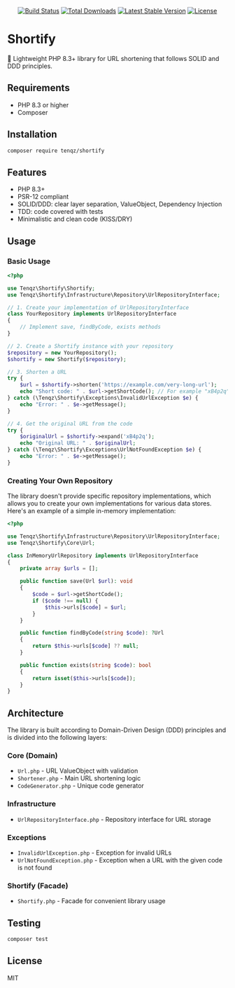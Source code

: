 <p align="center">
<a href="https://github.com/tenqz/shortify/actions"><img src="https://github.com/tenqz/shortify/workflows/Tests/badge.svg" alt="Build Status"></a>
<a href="https://packagist.org/packages/tenqz/shortify"><img src="https://img.shields.io/packagist/dt/tenqz/shortify" alt="Total Downloads"></a>
<a href="https://packagist.org/packages/tenqz/shortify"><img src="https://img.shields.io/packagist/v/tenqz/shortify" alt="Latest Stable Version"></a>
<a href="https://packagist.org/packages/tenqz/shortify"><img src="https://img.shields.io/packagist/l/tenqz/shortify" alt="License"></a>
</p>

# Shortify

🚀 Lightweight PHP 8.3+ library for URL shortening that follows SOLID and DDD principles.

## Requirements

- PHP 8.3 or higher
- Composer

## Installation

```bash
composer require tenqz/shortify
```

## Features

- PHP 8.3+ 
- PSR-12 compliant
- SOLID/DDD: clear layer separation, ValueObject, Dependency Injection
- TDD: code covered with tests
- Minimalistic and clean code (KISS/DRY)

## Usage

### Basic Usage

```php
<?php

use Tenqz\Shortify\Shortify;
use Tenqz\Shortify\Infrastructure\Repository\UrlRepositoryInterface;

// 1. Create your implementation of UrlRepositoryInterface
class YourRepository implements UrlRepositoryInterface
{
    // Implement save, findByCode, exists methods
}

// 2. Create a Shortify instance with your repository
$repository = new YourRepository();
$shortify = new Shortify($repository);

// 3. Shorten a URL
try {
    $url = $shortify->shorten('https://example.com/very-long-url');
    echo "Short code: " . $url->getShortCode(); // For example "xB4p2q"
} catch (\Tenqz\Shortify\Exceptions\InvalidUrlException $e) {
    echo "Error: " . $e->getMessage();
}

// 4. Get the original URL from the code
try {
    $originalUrl = $shortify->expand('xB4p2q');
    echo "Original URL: " . $originalUrl;
} catch (\Tenqz\Shortify\Exceptions\UrlNotFoundException $e) {
    echo "Error: " . $e->getMessage();
}
```

### Creating Your Own Repository

The library doesn't provide specific repository implementations, which allows you to create your own implementations for various data stores. Here's an example of a simple in-memory implementation:

```php
<?php

use Tenqz\Shortify\Infrastructure\Repository\UrlRepositoryInterface;
use Tenqz\Shortify\Core\Url;

class InMemoryUrlRepository implements UrlRepositoryInterface
{
    private array $urls = [];

    public function save(Url $url): void
    {
        $code = $url->getShortCode();
        if ($code !== null) {
            $this->urls[$code] = $url;
        }
    }

    public function findByCode(string $code): ?Url
    {
        return $this->urls[$code] ?? null;
    }

    public function exists(string $code): bool
    {
        return isset($this->urls[$code]);
    }
}
```

## Architecture

The library is built according to Domain-Driven Design (DDD) principles and is divided into the following layers:

### Core (Domain)

- `Url.php` - URL ValueObject with validation
- `Shortener.php` - Main URL shortening logic
- `CodeGenerator.php` - Unique code generator

### Infrastructure

- `UrlRepositoryInterface.php` - Repository interface for URL storage

### Exceptions

- `InvalidUrlException.php` - Exception for invalid URLs
- `UrlNotFoundException.php` - Exception when a URL with the given code is not found

### Shortify (Facade)

- `Shortify.php` - Facade for convenient library usage

## Testing

```bash
composer test
```

## License

MIT